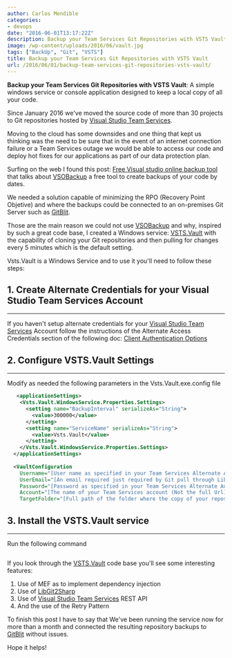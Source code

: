 ```yaml
---
author: Carlos Mendible
categories:
- devops
date: "2016-06-01T13:17:22Z"
description: Backup your Team Services Git Repositories with VSTS Vault
image: /wp-content/uploads/2016/06/vault.jpg
tags: ["BackUp", "Git", "VSTS"]
title: Backup your Team Services Git Repositories with VSTS Vault
url: /2016/06/01/backup-team-services-git-repositories-vsts-vault/
---
```

**Backup your Team Services Git Repositories with VSTS Vault**: A simple windows service or console application designed to keep a local copy of all your code.

Since January 2016 we've moved the source code of more than 30 projects to Git repositories hosted by <a href="https://www.visualstudio.com/en-us/products/visual-studio-team-services-vs.aspx" target="_blank">Visual Studio Team Services</a>.

Moving to the cloud has some downsides and one thing that kept us thinking was the need to be sure that in the event of an internet connection failure or a Team Services outage we would be able to access our code and deploy hot fixes for our applications as part of our data protection plan.

Surfing on the web I found this post: <a href="http://blog.orbitone.com/post/Visual-Studio-Online-Backup-Tool" target="_blank">Free Visual studio online backup tool</a> that talks about <a href="https://github.com/OrbitOne/VSOBackup" target="_blank">VSOBackup</a> a free tool to create backups of your code by dates.

We needed a solution capable of minimizing the RPO (Recovery Point Objetive) and where the backups could be connected to an on-premises Git Server such as <a href="http://gitblit.com/" target="_blank">GitBlit</a>.

Those are the main reason we could not use <a href="https://github.com/OrbitOne/VSOBackup" target="_blank">VSOBackup</a> and why, inspired by such a great code base, I created a Windows service: <a href="https://github.com/cmendible/Vsts.Vault" target="_blank">VSTS.Vault</a> with the capability of cloning your Git repositories and then pulling for changes every 5 minutes which is the default setting.

Vsts.Vault is a Windows Service and to use it you'll need to follow these steps:

## 1. Create Alternate Credentials for your Visual Studio Team Services Account
---
If you haven't setup alternate credentials for your <a href="https://www.visualstudio.com/en-us/products/visual-studio-team-services-vs.aspx" target="_blank">Visual Studio Team Services</a> Account follow the instructions of the Alternate Access Credentials section of the following doc: <a href="https://www.visualstudio.com/docs/report/analytics/client-authentication-options" target="_blank">Client Authentication Options</a>

## 2. Configure VSTS.Vault Settings
---
Modify as needed the following parameters in the Vsts.Vault.exe.config file 
    
``` xml  
   <applicationSettings>
    <Vsts.Vault.WindowsService.Properties.Settings>
      <setting name="BackupInterval" serializeAs="String">
        <value>300000</value>
      </setting>
      <setting name="ServiceName" serializeAs="String">
        <value>Vsts.Vault</value>
      </setting>
    </Vsts.Vault.WindowsService.Properties.Settings>
  </applicationSettings>
 
  <VaultConfiguration
    Username="[User name as specified in your Team Services Alternate Authentication Credentials]"
    UserEmail="[An email required just required by Git pull through LibGit2Sharp]"
    Password="[Password as specified in your Team Services Alternate Authentication Credentials]"
    Account="[The name of your Team Services account (Not the full Url)]"
    TargetFolder="[Full path of the folder where the copy of your repositories will live]" />
```

## 3. Install the VSTS.Vault service
---
Run the following command 
    
``` powershellinstallutil Vsts.Vault.exe
```

If you look through the [VSTS.Vault](https://github.com/cmendible/Vsts.Vault) code base you'll see some interesting features:

  1. Use of MEF as to implement dependency injection
  2. Use of [LibGit2Sharp](https://github.com/libgit2/libgit2sharp)
  3. Use of <a href="https://www.visualstudio.com/en-us/products/visual-studio-team-services-vs.aspx" target="_blank">Visual Studio Team Services</a> REST API
  4. And the use of the Retry Pattern

To finish this post I have to say that We've been running the service now for more than a month and connected the resulting repository backups to <a href="http://gitblit.com/" target="_blank">GitBlit</a> without issues.

Hope it helps!